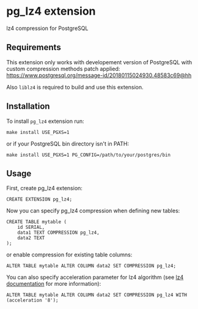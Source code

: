 # pg_lz4 extension

lz4 compression for PostgreSQL

## Requirements

This extension only works with developement version of PostgreSQL with custom compression methods patch applied:
https://www.postgresql.org/message-id/20180115024930.48583c69@hh

Also `liblz4` is required to build and use this extension.

## Installation

To install `pg_lz4` extension run:

```
make install USE_PGXS=1
```

or if your PostgreSQL bin directory isn't in PATH:

```
make install USE_PGXS=1 PG_CONFIG=/path/to/your/postgres/bin
```

## Usage

First, create pg_lz4 extension:

```
CREATE EXTENSION pg_lz4;
```

Now you can specify pg_lz4 compression when defining new tables:

```
CREATE TABLE mytable (
	id SERIAL,
	data1 TEXT COMPRESSION pg_lz4,
	data2 TEXT
);
```

or enable compression for existing table columns:

```
ALTER TABLE mytable ALTER COLUMN data2 SET COMPRESSION pg_lz4;
```

You can also specify acceleration parameter for lz4 algorithm (see [lz4 documentation](https://github.com/lz4/lz4) for more information):

```
ALTER TABLE mytable ALTER COLUMN data2 SET COMPRESSION pg_lz4 WITH (acceleration '8');
```
